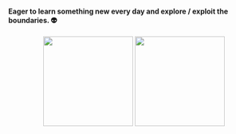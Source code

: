 #### Eager to learn something new every day and explore / exploit the boundaries. :alien:

<div align="center">
  <img height="180em" src="https://github-readme-stats.vercel.app/api?username=StillRosi&show_icons=true&theme=dracula&count_private=true" />
  <img height="180em" src="https://github-readme-stats.vercel.app/api/top-langs/?username=StillRosi&theme=dracula&langs_count=6&count_private=true" />
</div>
